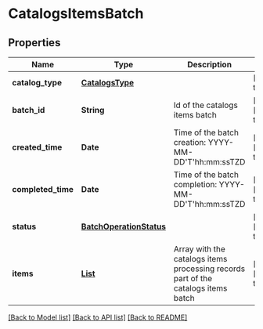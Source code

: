 # CatalogsItemsBatch
## Properties

| Name | Type | Description | Notes |
|------------ | ------------- | ------------- | -------------|
| **catalog\_type** | [**CatalogsType**](CatalogsType.md) |  | [default to null] |
| **batch\_id** | **String** | Id of the catalogs items batch | [optional] [default to null] |
| **created\_time** | **Date** | Time of the batch creation: YYYY-MM-DD&#39;T&#39;hh:mm:ssTZD | [optional] [default to null] |
| **completed\_time** | **Date** | Time of the batch completion: YYYY-MM-DD&#39;T&#39;hh:mm:ssTZD | [optional] [default to null] |
| **status** | [**BatchOperationStatus**](BatchOperationStatus.md) |  | [optional] [default to null] |
| **items** | [**List**](HotelProcessingRecord.md) | Array with the catalogs items processing records part of the catalogs items batch | [optional] [default to null] |

[[Back to Model list]](../README.md#documentation-for-models) [[Back to API list]](../README.md#documentation-for-api-endpoints) [[Back to README]](../README.md)

